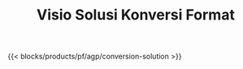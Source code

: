 ﻿---
title: Visio Solusi Konversi Format 
weight: 7730
url: /id/conversion
limit: 
description: API & Aplikasi Gratis untuk Mengonversi format file VSDX, VSX, VTX, VDX, VSSX, VSTX, VSDM, VSSM, dan VSTM
---
{{< blocks/products/pf/agp/conversion-solution >}} 